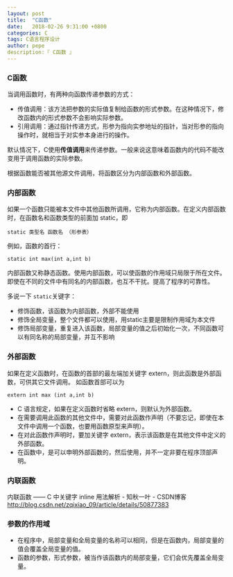 ```yaml
---
layout: post
title:  "C函数"
date:   2018-02-26 9:31:00 +0800
categories: C
tags: C语言程序设计
author: pepe
description:『 C函数 』
---
```


### **C函数**

当调用函数时，有两种向函数传递参数的方式：

* 传值调用：该方法把参数的实际值复制给函数的形式参数。在这种情况下，修改函数内的形式参数不会影响实际参数。
* 引用调用：通过指针传递方式，形参为指向实参地址的指针，当对形参的指向操作时，就相当于对实参本身进行的操作。

默认情况下，C使用**传值调用**来传递参数。一般来说这意味着函数内的代码不能改变用于调用函数的实际参数。


根据函数能否被其他源文件调用，将函数区分为内部函数和外部函数。
### **内部函数**

如果一个函数只能被本文件中其他函数所调用，它称为内部函数。在定义内部函数时，在函数名和函数类型的前面加 static，即
```
static 类型名 函数名 （形参表）
```
例如，函数的首行：
```
static int max(int a,int b)
```
内部函数又称静态函数。使用内部函数，可以使函数的作用域只局限于所在文件。即使在不同的文件中有同名的内部函数，也互不干扰。提高了程序的可靠性。

多说一下 `static`关键字：

* 修饰函数，该函数为内部函数，外部不能使用
* 修饰全局变量，整个文件都可以使用，用static主要是限制作用域为本文件
* 修饰局部变量，重复进入该函数，局部变量的值之后初始化一次，不同函数可以有同名称的局部变量，并互不影响

### **外部函数**

如果在定义函数时，在函数的首部的最左端加关键字 extern，则此函数是外部函数，可供其它文件调用。
如函数首部可以为
```
extern int max (int a,int b)
```

* C 语言规定，如果在定义函数时省略 extern，则默认为外部函数。
* 在需要调用此函数的其他文件中，需要对此函数作声明（不要忘记，即使在本文件中调用一个函数，也要用函数原型来声明）。
* 在对此函数作声明时，要加关键字 extern，表示该函数是在其他文件中定义的外部函数。
* 在函数中，是可以申明外部函数的，然后使用，并不一定非要在程序顶部声明。


### **内联函数**

内联函数 —— C 中关键字 inline 用法解析 - 知秋一叶 - CSDN博客
http://blog.csdn.net/zqixiao_09/article/details/50877383


### **参数的作用域**

* 在程序中，局部变量和全局变量的名称可以相同，但是在函数内，局部变量的值会覆盖全局变量的值。
* 函数的参数，形式参数，被当作该函数内的局部变量，它们会优先覆盖全局变量。



